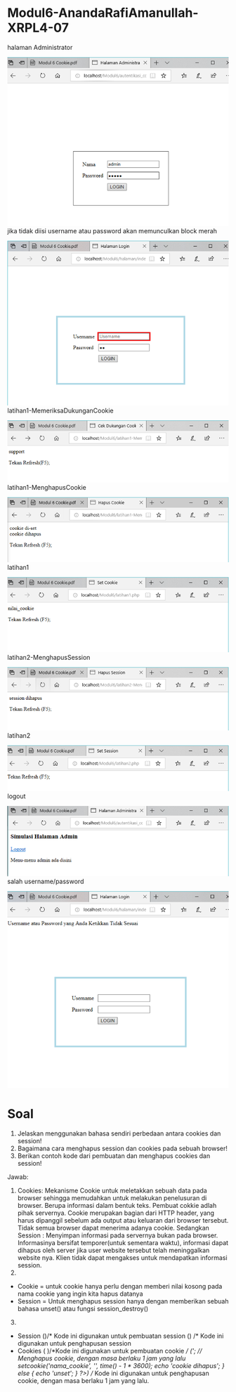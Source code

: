 # Modul6-AnandaRafiAmanullah-XRPL4-07
halaman Administrator

![alttext](https://github.com/Anandarafi/Modul6-AnandaRafiAmanullah-XRPL4-07/blob/master/halaman%20administrator.PNG)
jika tidak diisi username atau password akan memunculkan block merah

![alttext](https://github.com/Anandarafi/Modul6-AnandaRafiAmanullah-XRPL4-07/blob/master/jika%20tidak%20diisi%20username%20atau%20password%20akan%20memunculkan%20block%20merah.PNG)
latihan1-MemeriksaDukunganCookie

![alttext](https://github.com/Anandarafi/Modul6-AnandaRafiAmanullah-XRPL4-07/blob/master/latihan1-MemeriksaDukunganCookie.PNG)
latihan1-MenghapusCookie

![alttext](https://github.com/Anandarafi/Modul6-AnandaRafiAmanullah-XRPL4-07/blob/master/latihan1-MenghapusCookie.PNG)
latihan1

![alttext](https://github.com/Anandarafi/Modul6-AnandaRafiAmanullah-XRPL4-07/blob/master/latihan1.PNG)
latihan2-MenghapusSession

![alttext](https://github.com/Anandarafi/Modul6-AnandaRafiAmanullah-XRPL4-07/blob/master/latihan2-MenghapusSession.PNG)
latihan2

![alttext](https://github.com/Anandarafi/Modul6-AnandaRafiAmanullah-XRPL4-07/blob/master/latihan2.PNG)
logout

![alttext](https://github.com/Anandarafi/Modul6-AnandaRafiAmanullah-XRPL4-07/blob/master/logour.PNG)
salah username/password

![alttext](https://github.com/Anandarafi/Modul6-AnandaRafiAmanullah-XRPL4-07/blob/master/salah.PNG)

# Soal
1. Jelaskan menggunakan bahasa sendiri perbedaan antara cookies dan session!
2. Bagaimana cara menghapus session dan cookies pada sebuah browser! 
3. Berikan contoh kode dari pembuatan dan menghapus cookies dan session!

Jawab:
1. Cookies:
Mekanisme Cookie untuk meletakkan sebuah data pada browser sehingga memudahkan untuk melakukan penelusuran di browser. Berupa informasi dalam bentuk teks. Pembuat cokkie adlah pihak servernya. Cookie merupakan bagian dari HTTP header, yang harus dipanggil sebelum ada output atau keluaran dari browser tersebut. Tidak semua browser dapat menerima adanya cookie.
Sedangkan Session :
Menyimpan informasi pada servernya bukan pada browser. Informasinya bersifat temporer(untuk sementara waktu), informasi dapat dihapus oleh server jika user website tersebut telah meninggalkan website nya. Klien tidak dapat mengakses untuk mendapatkan informasi session.
2. 
 - Cookie = untuk cookie hanya perlu dengan memberi nilai kosong pada nama cookie yang ingin kita hapus datanya
 - Session = Untuk menghapus session hanya dengan memberikan sebuah bahasa unset() atau fungsi session_destroy()
3.
  - Session
  (<?php
    session_start(); ?>)/* Kode ini digunakan untuk pembuatan session
  (<?php
    session_destroy(); ?>) /* Kode ini digunakan untuk penghapusan session
  - Cookies
  ( <?php
  setcookie('nama_cookie', 'nilai_cookie');  ?>)/*Kode ini digunakan untuk pembuatan cookie */
  (<?php
  if (isset($_COOKIE['nama_cookie'])) {
echo 'cookie di-set <br />';
// Menghapus cookie, dengan masa berlaku 1 jam yang lalu setcookie('nama_cookie',
'', time() - 1 * 3600);
echo 'cookie dihapus';
} else {
echo 'unset';
} ?>) /* Kode ini digunakan untuk penghapusan cookie, dengan masa berlaku 1 jam yang lalu.

